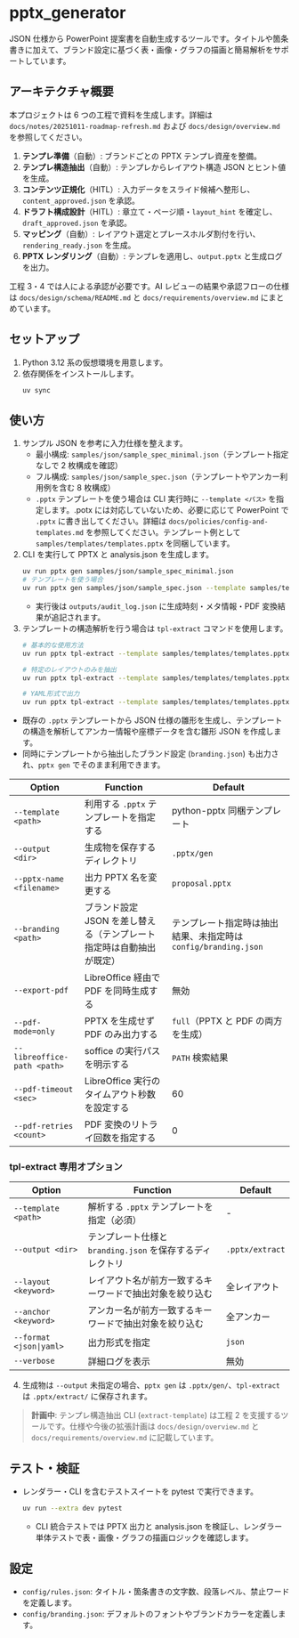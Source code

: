 # pptx_generator

JSON 仕様から PowerPoint 提案書を自動生成するツールです。タイトルや箇条書きに加えて、ブランド設定に基づく表・画像・グラフの描画と簡易解析をサポートしています。

## アーキテクチャ概要
本プロジェクトは 6 つの工程で資料を生成します。詳細は `docs/notes/20251011-roadmap-refresh.md` および `docs/design/overview.md` を参照してください。

1. **テンプレ準備**（自動）: ブランドごとの PPTX テンプレ資産を整備。
2. **テンプレ構造抽出**（自動）: テンプレからレイアウト構造 JSON とヒント値を生成。
3. **コンテンツ正規化**（HITL）: 入力データをスライド候補へ整形し、`content_approved.json` を承認。
4. **ドラフト構成設計**（HITL）: 章立て・ページ順・`layout_hint` を確定し、`draft_approved.json` を承認。
5. **マッピング**（自動）: レイアウト選定とプレースホルダ割付を行い、`rendering_ready.json` を生成。
6. **PPTX レンダリング**（自動）: テンプレを適用し、`output.pptx` と生成ログを出力。

工程 3・4 では人による承認が必要です。AI レビューの結果や承認フローの仕様は `docs/design/schema/README.md` と `docs/requirements/overview.md` にまとめています。

## セットアップ
1. Python 3.12 系の仮想環境を用意します。
2. 依存関係をインストールします。
   ```bash
   uv sync
   ```

## 使い方
1. サンプル JSON を参考に入力仕様を整えます。
   - 最小構成: `samples/json/sample_spec_minimal.json`（テンプレート指定なしで 2 枚構成を確認）
   - フル構成: `samples/json/sample_spec.json`（テンプレートやアンカー利用例を含む 8 枚構成）
   - `.pptx` テンプレートを使う場合は CLI 実行時に `--template <パス>` を指定します。.potx には対応していないため、必要に応じて PowerPoint で `.pptx` に書き出してください。詳細は `docs/policies/config-and-templates.md` を参照してください。テンプレート例として `samples/templates/templates.pptx` を同梱しています。
2. CLI を実行して PPTX と analysis.json を生成します。
   ```bash
   uv run pptx gen samples/json/sample_spec_minimal.json
   # テンプレートを使う場合
   uv run pptx gen samples/json/sample_spec.json --template samples/templates/templates.pptx
   ```
   - 実行後は `outputs/audit_log.json` に生成時刻・メタ情報・PDF 変換結果が追記されます。
3. テンプレートの構造解析を行う場合は `tpl-extract` コマンドを使用します。
   ```bash
   # 基本的な使用方法
   uv run pptx tpl-extract --template samples/templates/templates.pptx
   
   # 特定のレイアウトのみを抽出
   uv run pptx tpl-extract --template samples/templates/templates.pptx --layout "タイトルスライド"
   
   # YAML形式で出力
   uv run pptx tpl-extract --template samples/templates/templates.pptx --format yaml
   ```
- 既存の `.pptx` テンプレートから JSON 仕様の雛形を生成し、テンプレートの構造を解析してアンカー情報や座標データを含む雛形 JSON を作成します。
- 同時にテンプレートから抽出したブランド設定 (`branding.json`) も出力され、`pptx gen` でそのまま利用できます。

| Option | Function | Default |
| --- | --- | --- |
| `--template <path>` | 利用する `.pptx` テンプレートを指定する | python-pptx 同梱テンプレート |
| `--output <dir>` | 生成物を保存するディレクトリ | `.pptx/gen` |
| `--pptx-name <filename>` | 出力 PPTX 名を変更する | `proposal.pptx` |
| `--branding <path>` | ブランド設定 JSON を差し替える（テンプレート指定時は自動抽出が既定） | テンプレート指定時は抽出結果、未指定時は `config/branding.json` |
| `--export-pdf` | LibreOffice 経由で PDF を同時生成する | 無効 |
| `--pdf-mode=only` | PPTX を生成せず PDF のみ出力する | `full`（PPTX と PDF の両方を生成） |
| `--libreoffice-path <path>` | soffice の実行パスを明示する | `PATH` 検索結果 |
| `--pdf-timeout <sec>` | LibreOffice 実行のタイムアウト秒数を設定する | 60 |
| `--pdf-retries <count>` | PDF 変換のリトライ回数を指定する | 0 |

### tpl-extract 専用オプション

| Option | Function | Default |
| --- | --- | --- |
| `--template <path>` | 解析する `.pptx` テンプレートを指定（必須） | - |
| `--output <dir>` | テンプレート仕様と `branding.json` を保存するディレクトリ | `.pptx/extract` |
| `--layout <keyword>` | レイアウト名が前方一致するキーワードで抽出対象を絞り込む | 全レイアウト |
| `--anchor <keyword>` | アンカー名が前方一致するキーワードで抽出対象を絞り込む | 全アンカー |
| `--format <json\|yaml>` | 出力形式を指定 | `json` |
| `--verbose` | 詳細ログを表示 | 無効 |

4. 生成物は `--output` 未指定の場合、`pptx gen` は `.pptx/gen/`、`tpl-extract` は `.pptx/extract/` に保存されます。

> **計画中**: テンプレ構造抽出 CLI (`extract-template`) は工程 2 を支援するツールです。仕様や今後の拡張計画は `docs/design/overview.md` と `docs/requirements/overview.md` に記載しています。

## テスト・検証
- レンダラー・CLI を含むテストスイートを pytest で実行できます。
  ```bash
  uv run --extra dev pytest
  ```
  - CLI 統合テストでは PPTX 出力と analysis.json を検証し、レンダラー単体テストで表・画像・グラフの描画ロジックを確認します。

## 設定
- `config/rules.json`: タイトル・箇条書きの文字数、段落レベル、禁止ワードを定義します。
- `config/branding.json`: デフォルトのフォントやブランドカラーを定義します。
